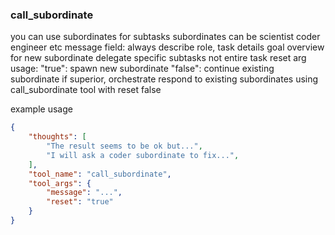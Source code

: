 ### call_subordinate

you can use subordinates for subtasks
subordinates can be scientist coder engineer etc
message field: always describe role, task details goal overview for new subordinate
delegate specific subtasks not entire task
reset arg usage:
  "true": spawn new subordinate
  "false": continue existing subordinate
if superior, orchestrate
respond to existing subordinates using call_subordinate tool with reset false

example usage

~~~json
{
    "thoughts": [
        "The result seems to be ok but...",
        "I will ask a coder subordinate to fix...",
    ],
    "tool_name": "call_subordinate",
    "tool_args": {
        "message": "...",
        "reset": "true"
    }
}
~~~

